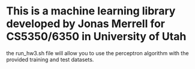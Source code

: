 # This is a machine learning library developed by Jonas Merrell for CS5350/6350 in University of Utah

the run_hw3.sh file will allow you to use the perceptron algorithm with the provided training and test datasets.
